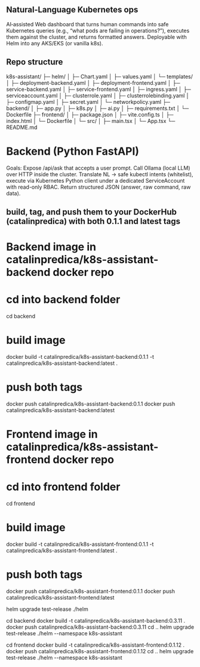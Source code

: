 ## Natural‑Language Kubernetes ops

AI‑assisted Web dashboard that turns human commands into safe Kubernetes queries (e.g., “what pods are failing in operations?”), executes them against the cluster, and returns formatted answers. Deployable with Helm into any AKS/EKS (or vanilla k8s).

## Repo structure

k8s-assistant/
├─ helm/
│  ├─ Chart.yaml
│  ├─ values.yaml
│  └─ templates/
│     ├─ deployment-backend.yaml
│     ├─ deployment-frontend.yaml
│     ├─ service-backend.yaml
│     ├─ service-frontend.yaml
│     ├─ ingress.yaml
│     ├─ serviceaccount.yaml
│     ├─ clusterrole.yaml
│     ├─ clusterrolebinding.yaml
│     ├─ configmap.yaml
│     ├─ secret.yaml
│     └─ networkpolicy.yaml
├─ backend/
│  ├─ app.py
│  ├─ k8s.py
│  ├─ ai.py
│  ├─ requirements.txt
│  └─ Dockerfile
├─ frontend/
│  ├─ package.json
│  ├─ vite.config.ts
│  ├─ index.html
│  └─ Dockerfile
│  └─ src/
│     ├─ main.tsx
│     └─ App.tsx
└─ README.md


# Backend (Python FastAPI)

Goals:
Expose /api/ask that accepts a user prompt.
Call Ollama (local LLM) over HTTP inside the cluster.
Translate NL → safe kubectl intents (whitelist), execute via Kubernetes Python client under a dedicated ServiceAccount with read-only RBAC.
Return structured JSON (answer, raw command, raw data).

## build, tag, and push them to your DockerHub (catalinpredica) with both 0.1.1 and latest tags

# Backend image in catalinpredica/k8s-assistant-backend docker repo
# cd into backend folder
cd backend

# build image
docker build -t catalinpredica/k8s-assistant-backend:0.1.1 -t catalinpredica/k8s-assistant-backend:latest .

# push both tags
docker push catalinpredica/k8s-assistant-backend:0.1.1
docker push catalinpredica/k8s-assistant-backend:latest

# Frontend image in catalinpredica/k8s-assistant-frontend docker repo
# cd into frontend folder
cd frontend

# build image
docker build -t catalinpredica/k8s-assistant-frontend:0.1.1 -t catalinpredica/k8s-assistant-frontend:latest .

# push both tags
docker push catalinpredica/k8s-assistant-frontend:0.1.1
docker push catalinpredica/k8s-assistant-frontend:latest

helm upgrade test-release ./helm



cd backend
docker build -t catalinpredica/k8s-assistant-backend:0.3.11 .
docker push catalinpredica/k8s-assistant-backend:0.3.11
cd ..
helm upgrade test-release ./helm --namespace k8s-assistant

cd frontend
docker build -t catalinpredica/k8s-assistant-frontend:0.1.12 .
docker push catalinpredica/k8s-assistant-frontend:0.1.12
cd ..
helm upgrade test-release ./helm  --namespace k8s-assistant

